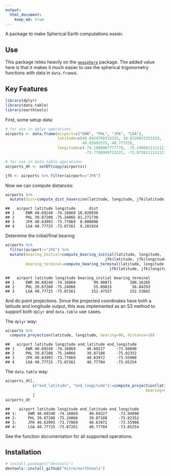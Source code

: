 ```yaml
---
output: 
  html_document:
    keep_md: true
---
```


A package to make Spherical Earth computations easier.

## Use

This package relies heavily on the [`geosphere`](https://cran.r-project.org/web/packages/geosphere/index.html) package.
The added value here is that it makes it much easier to use the spherical trigonometry functions with data in `data.frame`s. 

## Key Features


```r
library(dplyr)
library(data.table)
library(earthtools)
```

First, some setup data:

```r
# for use in dplyr operations
airports <- data.frame(airport=c("EWR", "PHL", "JFK", "LGA"),
                       latitude=c(40.6924798333333, 39.8720833333333, 
                                  40.63992575, 40.77725),
                       longitude=c(-74.1686867777778, -75.2406611111111,
                                   -73.7786949722222, -73.8726111111111))

# for use in data.table operations
airports_dt <- setDT(copy(airports))

jfk <- airports %>% filter(airport=="JFK")
```

Now we can compute distances:

```r
airports %>%
  mutate(dist=compute_dist_haversine(latitude, longitude, jfk$latitude, jfk$longitude))
```

```
##   airport latitude longitude      dist
## 1     EWR 40.69248 -74.16869 18.028939
## 2     PHL 39.87208 -75.24066 81.271730
## 3     JFK 40.63993 -73.77869  0.000000
## 4     LGA 40.77725 -73.87261  9.281924
```

Determine the initial/final bearing

```r
airports %>%
  filter(airport!="JFK") %>%
  mutate(bearing_initial=compute_bearing_initial(latitude, longitude, 
                                            jfk$latitude, jfk$longitude),
         bearing_terminal=compute_bearing_terminal(latitude, longitude, 
                                              jfk$latitude, jfk$longitude))
```

```
##   airport latitude longitude bearing_initial bearing_terminal
## 1     EWR 40.69248 -74.16869        99.90871        100.16285
## 2     PHL 39.87208 -75.24066        55.09815         56.04293
## 3     LGA 40.77725 -73.87261       152.47557        152.53682
```

And do point projections. 
Since the projected coordinates have both a latitude and longitude output, this was implemented as an S3 method to support both `dplyr` and `data.table` use cases.

The `dplyr` way:

```r
airports %>%
  compute_projection(latitude, longitude, bearing=90, distance=10)
```

```
##   airport latitude longitude end_latitude end_longitude
## 1     EWR 40.69248 -74.16869     40.69227     -73.94890
## 2     PHL 39.87208 -75.24066     39.87188     -75.02352
## 3     JFK 40.63993 -73.77869     40.63972     -73.55908
## 4     LGA 40.77725 -73.87261     40.77704     -73.65254
```

The `data.table` way:

```r
airports_dt[,
            c("end_latitude", "end_longitude"):=compute_projection(latitude, longitude, 
                                                              bearing=90, distance=10)
            ]
airports_dt
```

```
##    airport latitude longitude end_latitude end_longitude
## 1:     EWR 40.69248 -74.16869     40.69227     -73.94890
## 2:     PHL 39.87208 -75.24066     39.87188     -75.02352
## 3:     JFK 40.63993 -73.77869     40.63972     -73.55908
## 4:     LGA 40.77725 -73.87261     40.77704     -73.65254
```

See the function documentation for all supported operations.

## Installation


```r
# install.packages("devtools")
devtools::install_github("mitre/earthtools")
```
